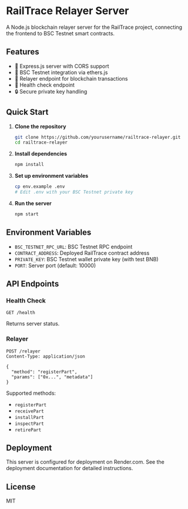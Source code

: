 # RailTrace Relayer Server

A Node.js blockchain relayer server for the RailTrace project, connecting the frontend to BSC Testnet smart contracts.

## Features

- 🚀 Express.js server with CORS support
- 🔗 BSC Testnet integration via ethers.js
- 📡 Relayer endpoint for blockchain transactions
- 🏥 Health check endpoint
- 🔒 Secure private key handling

## Quick Start

1. **Clone the repository**
   ```bash
   git clone https://github.com/yourusername/railtrace-relayer.git
   cd railtrace-relayer
   ```

2. **Install dependencies**
   ```bash
   npm install
   ```

3. **Set up environment variables**
   ```bash
   cp env.example .env
   # Edit .env with your BSC Testnet private key
   ```

4. **Run the server**
   ```bash
   npm start
   ```

## Environment Variables

- `BSC_TESTNET_RPC_URL`: BSC Testnet RPC endpoint
- `CONTRACT_ADDRESS`: Deployed RailTrace contract address
- `PRIVATE_KEY`: BSC Testnet wallet private key (with test BNB)
- `PORT`: Server port (default: 10000)

## API Endpoints

### Health Check
```
GET /health
```
Returns server status.

### Relayer
```
POST /relayer
Content-Type: application/json

{
  "method": "registerPart",
  "params": ["0x...", "metadata"]
}
```

Supported methods:
- `registerPart`
- `receivePart`
- `installPart`
- `inspectPart`
- `retirePart`

## Deployment

This server is configured for deployment on Render.com. See the deployment documentation for detailed instructions.

## License

MIT
